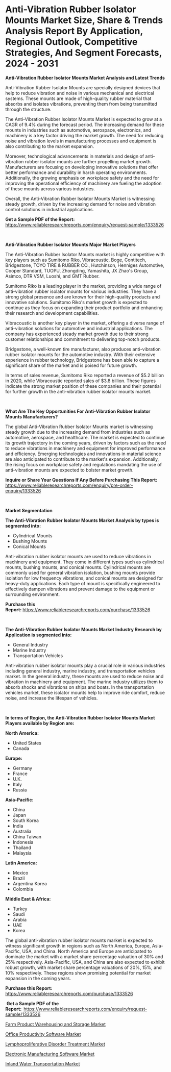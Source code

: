 <p><h1>Anti-Vibration Rubber Isolator Mounts Market Size, Share & Trends Analysis Report By Application, Regional Outlook, Competitive Strategies, And Segment Forecasts, 2024 - 2031</h1></p><p><strong>Anti-Vibration Rubber Isolator Mounts Market Analysis and Latest Trends</strong></p>
<p><p>Anti-Vibration Rubber Isolator Mounts are specially designed devices that help to reduce vibration and noise in various mechanical and electrical systems. These mounts are made of high-quality rubber material that absorbs and isolates vibrations, preventing them from being transmitted through the structure.</p><p>The Anti-Vibration Rubber Isolator Mounts Market is expected to grow at a CAGR of 9.4% during the forecast period. The increasing demand for these mounts in industries such as automotive, aerospace, electronics, and machinery is a key factor driving the market growth. The need for reducing noise and vibration levels in manufacturing processes and equipment is also contributing to the market expansion.</p><p>Moreover, technological advancements in materials and design of anti-vibration rubber isolator mounts are further propelling market growth. Manufacturers are focusing on developing innovative solutions that offer better performance and durability in harsh operating environments. Additionally, the growing emphasis on workplace safety and the need for improving the operational efficiency of machinery are fueling the adoption of these mounts across various industries.</p><p>Overall, the Anti-Vibration Rubber Isolator Mounts Market is witnessing steady growth, driven by the increasing demand for noise and vibration control solutions in industrial applications.</p></p>
<p><strong>Get a Sample PDF of the Report:&nbsp;</strong> <a href="https://www.reliableresearchreports.com/enquiry/request-sample/1333526">https://www.reliableresearchreports.com/enquiry/request-sample/1333526</a></p>
<p>&nbsp;</p>
<p><strong>Anti-Vibration Rubber Isolator Mounts Major Market Players</strong></p>
<p><p>The Anti-Vibration Rubber Isolator Mounts market is highly competitive with key players such as Sumitomo Riko, Vibracoustic, Boge, Contitech, Bridgestone, TOYO TIRE & RUBBER CO., Hutchinson, Henniges Automotive, Cooper Standard, TUOPU, Zhongding, Yamashita, JX Zhao's Group, Asimco, DTR VSM, Luoshi, and GMT Rubber.</p><p>Sumitomo Riko is a leading player in the market, providing a wide range of anti-vibration rubber isolator mounts for various industries. They have a strong global presence and are known for their high-quality products and innovative solutions. Sumitomo Riko's market growth is expected to continue as they focus on expanding their product portfolio and enhancing their research and development capabilities.</p><p>Vibracoustic is another key player in the market, offering a diverse range of anti-vibration solutions for automotive and industrial applications. The company has experienced steady market growth due to their strong customer relationships and commitment to delivering top-notch products.</p><p>Bridgestone, a well-known tire manufacturer, also produces anti-vibration rubber isolator mounts for the automotive industry. With their extensive experience in rubber technology, Bridgestone has been able to capture a significant share of the market and is poised for future growth.</p><p>In terms of sales revenue, Sumitomo Riko reported a revenue of $5.2 billion in 2020, while Vibracoustic reported sales of $3.8 billion. These figures indicate the strong market position of these companies and their potential for further growth in the anti-vibration rubber isolator mounts market.</p></p>
<p>&nbsp;</p>
<p><strong>What Are The Key Opportunities For Anti-Vibration Rubber Isolator Mounts Manufacturers?</strong></p>
<p><p>The global Anti-Vibration Rubber Isolator Mounts market is witnessing steady growth due to the increasing demand from industries such as automotive, aerospace, and healthcare. The market is expected to continue its growth trajectory in the coming years, driven by factors such as the need to reduce vibrations in machinery and equipment for improved performance and efficiency. Emerging technologies and innovations in material science are also anticipated to contribute to the market's expansion. Additionally, the rising focus on workplace safety and regulations mandating the use of anti-vibration mounts are expected to bolster market growth.</p></p>
<p><strong>Inquire or Share Your Questions If Any Before Purchasing This Report:</strong> <a href="https://www.reliableresearchreports.com/enquiry/pre-order-enquiry/1333526">https://www.reliableresearchreports.com/enquiry/pre-order-enquiry/1333526</a></p>
<p>&nbsp;</p>
<p><strong>Market Segmentation</strong></p>
<p><strong>The Anti-Vibration Rubber Isolator Mounts Market Analysis by types is segmented into:</strong></p>
<p><ul><li>Cylindrical Mounts</li><li>Bushing Mounts</li><li>Conical Mounts</li></ul></p>
<p><p>Anti-vibration rubber isolator mounts are used to reduce vibrations in machinery and equipment. They come in different types such as cylindrical mounts, bushing mounts, and conical mounts. Cylindrical mounts are commonly used for general vibration isolation, bushing mounts provide isolation for low frequency vibrations, and conical mounts are designed for heavy-duty applications. Each type of mount is specifically engineered to effectively dampen vibrations and prevent damage to the equipment or surrounding environment.</p></p>
<p><strong>Purchase this Report:&nbsp;</strong><a href="https://www.reliableresearchreports.com/purchase/1333526">https://www.reliableresearchreports.com/purchase/1333526</a></p>
<p>&nbsp;</p>
<p><strong>The Anti-Vibration Rubber Isolator Mounts Market Industry Research by Application is segmented into:</strong></p>
<p><ul><li>General Industry</li><li>Marine Industry</li><li>Transportation Vehicles</li></ul></p>
<p><p>Anti-vibration rubber isolator mounts play a crucial role in various industries including general industry, marine industry, and transportation vehicles market. In the general industry, these mounts are used to reduce noise and vibration in machinery and equipment. The marine industry utilizes them to absorb shocks and vibrations on ships and boats. In the transportation vehicles market, these isolator mounts help to improve ride comfort, reduce noise, and increase the lifespan of vehicles.</p></p>
<p>&nbsp;</p>
<p><strong>In terms of Region, the Anti-Vibration Rubber Isolator Mounts Market Players available by Region are:</strong></p>
<p>
    <p> <strong> North America: </strong>
        <ul>
            <li>United States</li>
            <li>Canada</li>
        </ul>
        </p> 
    <p> <strong> Europe: </strong>
        <ul>
            <li>Germany</li>
            <li>France</li>
            <li>U.K.</li>
            <li>Italy</li>
            <li>Russia</li>
        </ul>
        </p> 
    <p> <strong> Asia-Pacific: </strong>
        <ul>
            <li>China</li>
            <li>Japan</li>
            <li>South Korea</li>
            <li>India</li>
            <li>Australia</li>
            <li>China Taiwan</li>
            <li>Indonesia</li>
            <li>Thailand</li>
            <li>Malaysia</li>
        </ul>
        </p> 
    <p> <strong> Latin America: </strong>
        <ul>
            <li>Mexico</li>
            <li>Brazil</li>
            <li>Argentina Korea</li>
            <li>Colombia</li>
        </ul>
        </p> 
    <p> <strong> Middle East & Africa: </strong>
        <ul>
            <li>Turkey</li>
            <li>Saudi</li>
            <li>Arabia</li>
            <li>UAE</li>
            <li>Korea</li>
        </ul>
    </p>
    </p>
<p><p>The global anti-vibration rubber isolator mounts market is expected to witness significant growth in regions such as North America, Europe, Asia-Pacific, USA, and China. North America and Europe are anticipated to dominate the market with a market share percentage valuation of 30% and 25% respectively. Asia-Pacific, USA, and China are also expected to exhibit robust growth, with market share percentage valuations of 20%, 15%, and 10% respectively. These regions show promising potential for market expansion in the coming years.</p></p>
<p><strong>Purchase this Report: </strong><a href="https://www.reliableresearchreports.com/purchase/1333526">https://www.reliableresearchreports.com/purchase/1333526</a></p>
<p>&nbsp;<strong>Get a Sample PDF of the Report:&nbsp;&nbsp;</strong><a href="https://www.reliableresearchreports.com/enquiry/request-sample/1333526">https://www.reliableresearchreports.com/enquiry/request-sample/1333526</a></p>
<p><strong></strong></p>
<p><p><a href="https://medium.com/@yvettelesch/farm-product-warehousing-and-storage-market-exploring-market-share-market-trends-and-future-f60edba95f12">Farm Product Warehousing and Storage Market</a></p><p><a href="https://medium.com/@dexterhayes2023/analyzing-office-productivity-software-market-global-industry-perspective-and-forecast-2024-to-3733c19906a5">Office Productivity Software Market</a></p><p><a href="https://medium.com/@waltercruz6g/lymphoproliferative-disorder-treatment-market-analysis-its-cagr-market-segmentation-and-global-5ba3717f0972">Lymphoproliferative Disorder Treatment Market</a></p><p><a href="https://medium.com/@waltercruz6g/electronic-manufacturing-software-market-size-market-outlook-and-market-forecast-2024-to-2031-34ac909729cb">Electronic Manufacturing Software Market</a></p><p><a href="https://medium.com/@yvettelesch/inland-water-transportation-market-trends-and-market-analysis-forecasted-for-period-2024-2031-10cda0ba24ef">Inland Water Transportation Market</a></p></p>